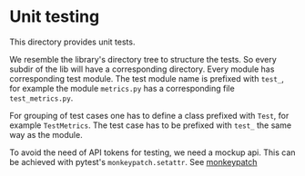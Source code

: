 # Unit testing

This directory provides unit tests.

We resemble the library's directory tree to structure the tests. So every subdir of the lib will have a corresponding directory.
Every module has corresponding test module. The test module name is prefixed with `test_`, for example the module `metrics.py` has
a corresponding file `test_metrics.py`.

For grouping of test cases one has to define a class prefixed with `Test`, for example `TestMetrics`.
The test case has to be prefixed with `test_` the same way as the module.

To avoid the need of API tokens for testing, we need a mockup api. This can be achieved with pytest's `monkeypatch.setattr`.
See [monkeypatch](https://docs.pytest.org/en/stable/how-to/monkeypatch.html)
